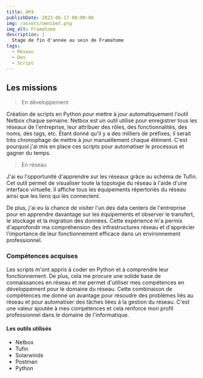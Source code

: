 ```yaml
---
title: AP4
publishDate: 2023-06-17 00:00:00
img: /assets/omnibet.png
img_alt: Framatome
description: |
  Stage de fin d'année au sein de Framatome
tags:
  - Réseau
  - Dev
  - Script
---
```


## Les missions 


>En développement 

Création de scripts en Python pour mettre à jour automatiquement l'outil Netbox chaque semaine. Netbox est un outil utilisé pour enregistrer tous les réseaux de l'entreprise, leur attribuer des rôles, des fonctionnalités, des noms, des tags, etc. Étant donné qu'il y a des milliers de préfixes, il serait très chronophage de mettre à jour manuellement chaque élément. C'est pourquoi j'ai mis en place ces scripts pour automatiser le processus et gagner du temps.



>En réseau 

J'ai eu l'opportunité d'apprendre sur les réseaux grâce au schéma de Tufin. Cet outil permet de visualiser toute la topologie du réseau à l'aide d'une interface virtuelle. Il affiche tous les équipements répertoriés du réseau ainsi que les liens qui les connectent.

De plus, j'ai eu la chance de visiter l'un des data centers de l'entreprise pour en apprendre davantage sur les équipements et observer le transfert, le stockage et la migration des données. Cette expérience m'a permis d'approfondir ma compréhension des infrastructures réseau et d'apprécier l'importance de leur fonctionnement efficace dans un environnement professionnel.


### Compétences acquises

Les scripts m'ont appris à coder en Python et à comprendre leur fonctionnement. De plus, cela me procure une solide base de connaissances en réseau et me permet d'utiliser mes compétences en développement pour le domaine du réseau. Cette combinaison de compétences me donne un avantage pour résoudre des problèmes liés au réseau et pour automatiser des tâches liées à la gestion du réseau. C'est une valeur ajoutée à mes compétences et cela renforce mon profil professionnel dans le domaine de l'informatique.



#### Les outils utilisés

- Netbox
- Tufin
- Solarwinds
- Postman
- Python
